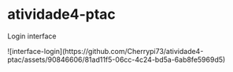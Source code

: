 # atividade4-ptac
 <p> Login interface </p>
![interface-login](https://github.com/Cherrypi73/atividade4-ptac/assets/90846606/81ad11f5-06cc-4c24-bd5a-6ab8fe5969d5)
